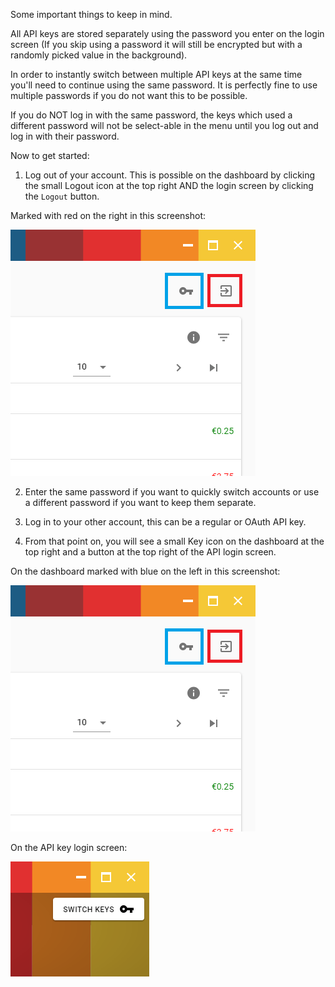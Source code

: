 Some important things to keep in mind.

All API keys are stored separately using the password you enter on the login screen (If you skip using a password it will still be encrypted but with a randomly picked value in the background).

In order to instantly switch between multiple API keys at the same time you'll need to continue using the same password. It is perfectly fine to use multiple passwords if you do not want this to be possible.

If you do NOT log in with the same password, the keys which used a different password will not be select-able in the menu until you log out and log in with their password.

Now to get started:

1. Log out of your account. This is possible on the dashboard by clicking the small Logout icon at the top right AND the login screen by clicking the `Logout` button.

Marked with red on the right in this screenshot:

![dashboard view](../images/multiple-accounts/dashboard-view.png)

2. Enter the same password if you want to quickly switch accounts or use a different password if you want to keep them separate.

3. Log in to your other account, this can be a regular or OAuth API key.

4. From that point on, you will see a small Key icon on the dashboard at the top right and a button at the top right of the API login screen.

On the dashboard marked with blue on the left in this screenshot:

![dashboard view](../images/multiple-accounts/dashboard-view.png)

On the API key login screen:

![API key login screen](../images/multiple-accounts/switch-keys-image.png)

